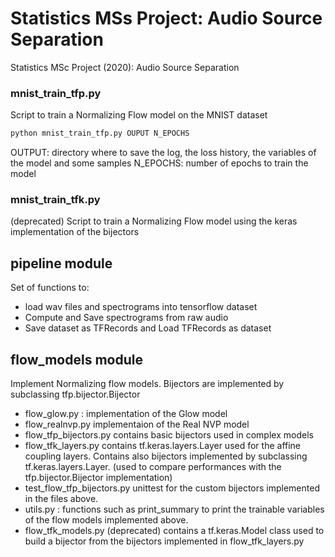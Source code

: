 # Statistics MSs Project: Audio Source Separation
Statistics MSc Project (2020): Audio Source Separation

### mnist_train_tfp.py

Script to train a Normalizing Flow model on the MNIST dataset

```bash
python mnist_train_tfp.py OUPUT N_EPOCHS
```
OUTPUT: directory where to save the log, the loss history, the variables of the model and some samples
N_EPOCHS: number of epochs to train the model

### mnist_train_tfk.py
(deprecated)
Script to train a Normalizing Flow model using the keras implementation of the bijectors


## pipeline module
Set of functions to:
- load wav files and spectrograms into tensorflow dataset
- Compute and Save spectrograms from raw audio
- Save dataset as TFRecords and Load TFRecords as dataset

## flow_models module
Implement Normalizing flow models. Bijectors are implemented by subclassing tfp.bijector.Bijector

- flow_glow.py : implementation of the Glow model
- flow_realnvp.py implementaion of the Real NVP model
- flow_tfp_bijectors.py contains basic bijectors used in complex models
- flow_tfk_layers.py contains tf.keras.layers.Layer used for the affine coupling layers. Contains also bijectors implemented by subclassing tf.keras.layers.Layer. (used to compare performances with the tfp.bijector.Bijector implementation)
- test_flow_tfp_bijectors.py unittest for the custom bijectors implemented in the files above.
- utils.py : functions such as print_summary to print the trainable variables of the flow models implemented above.
- flow_tfk_models.py (deprecated) contains a tf.keras.Model class used to build a bijector from the bijectors implemented in flow_tfk_layers.py


